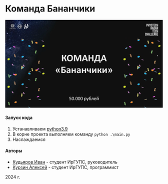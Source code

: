 # Команда Бананчики

![Screen Shot](assets/image.png)

#### Запуск кода
1. Устанавливаем [python3.9](https://www.python.org/downloads/release/python-390/)
2. В корне проекта выполняем команду ```python .\main.py```
3. Наслаждаемся

#### Авторы
- [Кудьяров Иван](https://github.com/LicrimoVor) - студент ИрГУПС, руководитель
- [Курзин Алексей](https://github.com/inSmoth) - студент ИрГУПС, программист
  
2024 г.
